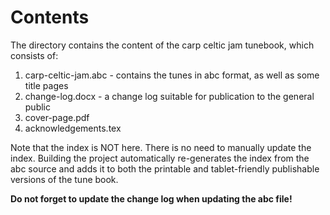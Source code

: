 # Contents

The directory contains the content of the carp celtic jam tunebook, which consists of:
1. carp-celtic-jam.abc - contains the tunes in abc format, as well as
some title pages
1. change-log.docx - a change log suitable for publication to the general public
1. cover-page.pdf
1. acknowledgements.tex

Note that the index is NOT here.  There is no need to manually update the index.  Building the project automatically re-generates the index from the abc source and adds it to both the printable and tablet-friendly publishable versions of the tune book.

**Do not forget to update the change log when updating the abc file!**
